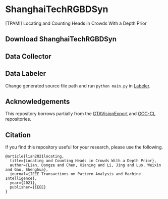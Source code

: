 # ShanghaiTechRGBDSyn
[TPAMI] Locating and Counting Heads in Crowds With a Depth Prior

## Download ShanghaiTechRGBDSyn


## Data Collector


## Data Labeler
Change generated source file path and run `python main.py` in [Labeler](Labeler/main.py).

## Acknowledgements

This repository borrows partially from the [GTAVisionExport](https://github.com/umautobots/GTAVisionExport) and [GCC-CL](https://github.com/gjy3035/GCC-CL) repositories.

## Citation

If you find this repository useful for your research, please use the following.

```
@article{lian2021locating,
  title={Locating and Counting Heads in Crowds With a Depth Prior},
  author={Lian, Dongze and Chen, Xianing and Li, Jing and Luo, Weixin and Gao, Shenghua},
  journal={IEEE Transactions on Pattern Analysis and Machine Intelligence},
  year={2021},
  publisher={IEEE}
}
```
